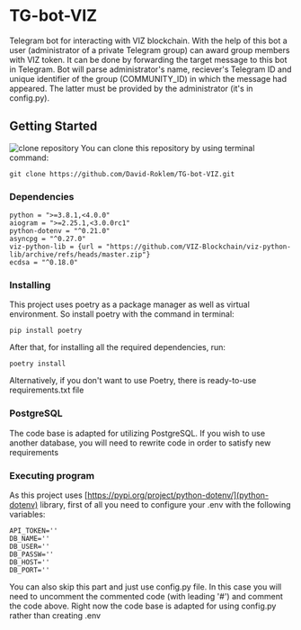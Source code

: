 # TG-bot-VIZ
Telegram bot for interacting with VIZ blockchain.
With the help of this bot a user (administrator of a private Telegram group) can award group members with VIZ token. It can be done by forwarding the target message to this bot in Telegram. Bot will parse administrator's name, reciever's Telegram ID and unique identifier of the group (COMMUNITY_ID) in which the message had appeared. The latter must be provided by the administrator (it's in config.py).

## Getting Started
![clone repository](https://github.com/David-Roklem/TG-bot-VIZ/blob/main/Screenshots/Git%20clone.png")
You can clone this repository by using terminal command:
```
git clone https://github.com/David-Roklem/TG-bot-VIZ.git
```

### Dependencies
```
python = ">=3.8.1,<4.0.0"
aiogram = ">=2.25.1,<3.0.0rc1"
python-dotenv = "^0.21.0"
asyncpg = "^0.27.0"
viz-python-lib = {url = "https://github.com/VIZ-Blockchain/viz-python-lib/archive/refs/heads/master.zip"}
ecdsa = "^0.18.0"
```

### Installing
This project uses poetry as a package manager as well as virtual environment. So install poetry with the command in terminal:
```
pip install poetry
```
After that, for installing all the required dependencies, run:
```
poetry install
```
Alternatively, if you don't want to use Poetry, there is ready-to-use requirements.txt file

### PostgreSQL
The code base is adapted for utilizing PostgreSQL. If you wish to use another database, you will need to rewrite code in order to satisfy new requirements

### Executing program
As this project uses [https://pypi.org/project/python-dotenv/](python-dotenv) library, first of all you need to configure your .env with the following variables:
```
API_TOKEN=''
DB_NAME=''
DB_USER=''
DB_PASSW=''
DB_HOST=''
DB_PORT=''
```
You can also skip this part and just use config.py file. In this case you will need to uncomment the commented code (with leading '#') and comment the code above. Right now the code base is adapted for using config.py rather than creating .env
